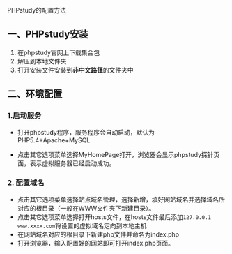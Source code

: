 PHPstudy的配置方法

## 一、PHPstudy安装  

1. 在phpstudy官网上下载集合包
2. 解压到本地文件夹
3. 打开安装文件安装到**非中文路径**的文件夹中  

## 二、环境配置  

### 1.启动服务

- 打开phpstudy程序，服务程序会自动启动，默认为PHP5.4+Apache+MySQL

- 点击其它选项菜单选择MyHomePage打开，浏览器会显示phpstudy探针页面，表示虚拟服务器已经启动成功。

### 2. 配置域名

- 点击其它选项菜单选择站点域名管理，选择新增，填好网站域名并选择域名所对应的根目录（一般在WWW文件夹下新建目录）。  
- 点击其它选项菜单选择打开hosts文件，在hosts文件最后添加`127.0.0.1 www.xxxx.com`将设置的虚拟域名定向到本地主机  
- 在网站域名对应的根目录下新建php文件并命名为index.php  
- 打开浏览器，输入配置好的网站即可打开index.php页面。